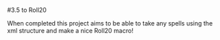 #3.5 to Roll20


When completed this project aims to be able to take any spells using the xml structure and make a nice Roll20 macro!